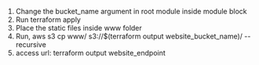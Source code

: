 1. Change the bucket_name argument in root module inside module block
2. Run terraform apply
3. Place the static files inside www folder
4. Run, aws s3 cp www/ s3://$(terraform output website_bucket_name)/ --recursive
5. access url: terraform output website_endpoint
